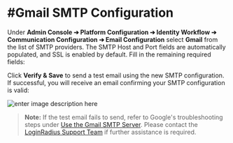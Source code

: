 #Gmail SMTP Configuration
==

Under **Admin Console ➔ Platform Configuration ➔ Identity Workflow  ➔ Communication Configuration  ➔ Email Configuration** select **Gmail** from the list of SMTP providers. The SMTP Host and Port fields are automatically populated, and SSL is enabled by default. Fill in the remaining required fields:

Click **Verify & Save** to send a test email using the new SMTP configuration. If successful, you will receive an email confirming your SMTP configuration is valid:

![enter image description here](https://apidocs.lrcontent.com/images/smtp_success_208975b96b0422b3955.67922072.png "enter image title here")

> **Note:** If the test email fails to send, refer to Google's troubleshooting steps under [Use the Gmail SMTP Server](https://support.google.com/a/answer/176600?hl=en). Please contact the [LoginRadius Support Team](https://adminconsole.loginradius.com/support/tickets/open-a-new-ticket) if further assistance is required.
